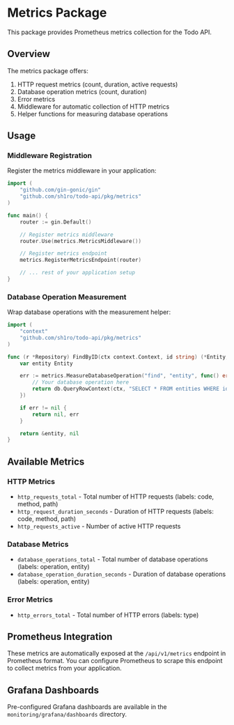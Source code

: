 # Metrics Package

This package provides Prometheus metrics collection for the Todo API.

## Overview

The metrics package offers:

1. HTTP request metrics (count, duration, active requests)
2. Database operation metrics (count, duration)
3. Error metrics
4. Middleware for automatic collection of HTTP metrics
5. Helper functions for measuring database operations

## Usage

### Middleware Registration

Register the metrics middleware in your application:

```go
import (
    "github.com/gin-gonic/gin"
    "github.com/sh1ro/todo-api/pkg/metrics"
)

func main() {
    router := gin.Default()

    // Register metrics middleware
    router.Use(metrics.MetricsMiddleware())

    // Register metrics endpoint
    metrics.RegisterMetricsEndpoint(router)

    // ... rest of your application setup
}
```

### Database Operation Measurement

Wrap database operations with the measurement helper:

```go
import (
    "context"
    "github.com/sh1ro/todo-api/pkg/metrics"
)

func (r *Repository) FindByID(ctx context.Context, id string) (*Entity, error) {
    var entity Entity

    err := metrics.MeasureDatabaseOperation("find", "entity", func() error {
        // Your database operation here
        return db.QueryRowContext(ctx, "SELECT * FROM entities WHERE id = $1", id).Scan(&entity.ID, &entity.Name)
    })

    if err != nil {
        return nil, err
    }

    return &entity, nil
}
```

## Available Metrics

### HTTP Metrics

-   `http_requests_total` - Total number of HTTP requests (labels: code, method, path)
-   `http_request_duration_seconds` - Duration of HTTP requests (labels: code, method, path)
-   `http_requests_active` - Number of active HTTP requests

### Database Metrics

-   `database_operations_total` - Total number of database operations (labels: operation, entity)
-   `database_operation_duration_seconds` - Duration of database operations (labels: operation, entity)

### Error Metrics

-   `http_errors_total` - Total number of HTTP errors (labels: type)

## Prometheus Integration

These metrics are automatically exposed at the `/api/v1/metrics` endpoint in Prometheus format. You can configure Prometheus to scrape this endpoint to collect metrics from your application.

## Grafana Dashboards

Pre-configured Grafana dashboards are available in the `monitoring/grafana/dashboards` directory.
